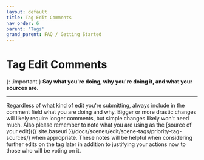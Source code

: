 ```yaml
---
layout: default
title: Tag Edit Comments
nav_order: 6
parent: 'Tags'
grand_parent: FAQ / Getting Started
---
```


# Tag Edit Comments

{: .important }
**Say what you're doing, why you're doing it, and what your sources are.**

---

Regardless of what kind of edit you're submitting, always include in the comment field what you are doing and why. Bigger or more drastic changes will likely require longer comments, but simple changes likely won't need much. Also please remember to note what you are using as the [source of your edit]({{ site.baseurl }}/docs/scenes/edit/scene-tags/priority-tag-sources/) when appropriate. These notes will be helpful when considering further edits on the tag later in addition to justifying your actions now to those who will be voting on it.
